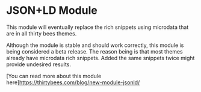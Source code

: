 # JSON+LD Module

This module will eventually replace the rich snippets using microdata that are in all thirty bees themes.

Although the module is stable and should work correctly, this module is being considered a beta release. The reason being is that most themes already have microdata rich snippets. Added the same snippets twice might provide undesired results.

[You can read more about this module here]https://thirtybees.com/blog/new-module-jsonld/
